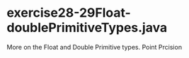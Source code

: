 # exercise28-29Float-doublePrimitiveTypes.java
More on the Float and Double Primitive types. Point Prcision
